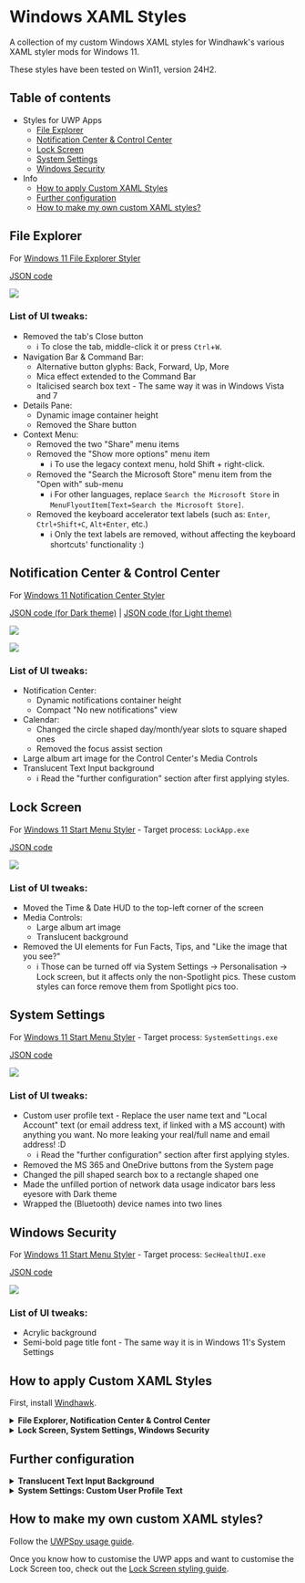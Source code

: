 # Windows XAML Styles
A collection of my custom Windows XAML styles for Windhawk's various XAML styler mods for Windows 11.

These styles have been tested on Win11, version 24H2.


## Table of contents
* Styles for UWP Apps
  * [File Explorer](#file-explorer)
  * [Notification Center & Control Center](#notification-center--control-center)
  * [Lock Screen](#lock-screen)
  * [System Settings](#system-settings)
  * [Windows Security](#windows-security)
* Info
  * [How to apply Custom XAML Styles](#how-to-apply-custom-xaml-styles)
  * [Further configuration](#further-configuration)
  * [How to make my own custom XAML styles?](#how-to-make-my-own-custom-xaml-styles)


## File Explorer

For [Windows 11 File Explorer Styler](https://windhawk.net/mods/windows-11-file-explorer-styler)

[JSON code](https://github.com/AromaKitsune/Windows-XAML-Styles/blob/main/styles/FileExplorer.json)

![](https://github.com/AromaKitsune/Windows-XAML-Styles/blob/main/screenshots/FileExplorer.png)

### List of UI tweaks:
* Removed the tab's Close button
  * ℹ️ To close the tab, middle-click it or press `Ctrl`+`W`.
* Navigation Bar & Command Bar:
  * Alternative button glyphs: Back, Forward, Up, More
  * Mica effect extended to the Command Bar
  * Italicised search box text - The same way it was in Windows Vista and 7
* Details Pane:
  * Dynamic image container height
  * Removed the Share button
* Context Menu:
  * Removed the two "Share" menu items
  * Removed the "Show more options" menu item
    * ℹ️ To use the legacy context menu, hold Shift + right-click.
  * Removed the "Search the Microsoft Store" menu item from the "Open with" sub-menu
    * ℹ️ For other languages, replace `Search the Microsoft Store` in `MenuFlyoutItem[Text=Search the Microsoft Store]`.
  * Removed the keyboard accelerator text labels (such as: `Enter`, `Ctrl+Shift+C`, `Alt+Enter`, etc.)
    * ℹ️ Only the text labels are removed, without affecting the keyboard shortcuts' functionality :)


## Notification Center & Control Center

For [Windows 11 Notification Center Styler](https://windhawk.net/mods/windows-11-notification-center-styler)

[JSON code (for Dark theme)](https://github.com/AromaKitsune/Windows-XAML-Styles/blob/main/styles/NotificationCenter-Dark.json)
| [JSON code (for Light theme)](https://github.com/AromaKitsune/Windows-XAML-Styles/blob/main/styles/NotificationCenter-Light.json)

![](https://github.com/AromaKitsune/Windows-XAML-Styles/blob/main/screenshots/MediaControls.png)

![](https://github.com/AromaKitsune/Windows-XAML-Styles/blob/main/screenshots/NotificationCenter.png)

### List of UI tweaks:
* Notification Center:
  * Dynamic notifications container height
  * Compact "No new notifications" view
* Calendar:
  * Changed the circle shaped day/month/year slots to square shaped ones
  * Removed the focus assist section
* Large album art image for the Control Center's Media Controls
* Translucent Text Input background
  * ℹ️ Read the "further configuration" section after first applying styles.


## Lock Screen

For [Windows 11 Start Menu Styler](https://windhawk.net/mods/windows-11-start-menu-styler) - Target process: `LockApp.exe`

[JSON code](https://github.com/AromaKitsune/Windows-XAML-Styles/blob/main/styles/LockScreen.json)

![](https://github.com/AromaKitsune/Windows-XAML-Styles/blob/main/screenshots/LockScreen.png)

### List of UI tweaks:
* Moved the Time & Date HUD to the top-left corner of the screen
* Media Controls:
  * Large album art image
  * Translucent background
* Removed the UI elements for Fun Facts, Tips, and "Like the image that you see?"
  * ℹ️ Those can be turned off via System Settings → Personalisation → Lock screen, but it affects only the non-Spotlight pics.
    These custom styles can force remove them from Spotlight pics too.


## System Settings

For [Windows 11 Start Menu Styler](https://windhawk.net/mods/windows-11-start-menu-styler) - Target process: `SystemSettings.exe`

[JSON code](https://github.com/AromaKitsune/Windows-XAML-Styles/blob/main/styles/SystemSettings.json)

![](https://github.com/AromaKitsune/Windows-XAML-Styles/blob/main/screenshots/SystemSettings.png)

### List of UI tweaks:
* Custom user profile text - Replace the user name text and "Local Account" text (or email address text, if linked with a MS account) with anything you want.
  No more leaking your real/full name and email address! :D
  * ℹ️ Read the "further configuration" section after first applying styles.
* Removed the MS 365 and OneDrive buttons from the System page
* Changed the pill shaped search box to a rectangle shaped one
* Made the unfilled portion of network data usage indicator bars less eyesore with Dark theme
* Wrapped the (Bluetooth) device names into two lines


## Windows Security

For [Windows 11 Start Menu Styler](https://windhawk.net/mods/windows-11-start-menu-styler) - Target process: `SecHealthUI.exe`

[JSON code](https://github.com/AromaKitsune/Windows-XAML-Styles/blob/main/styles/WindowsSecurity.json)

![](https://github.com/AromaKitsune/Windows-XAML-Styles/blob/main/screenshots/WindowsSecurity.png)

### List of UI tweaks:
* Acrylic background
* Semi-bold page title font - The same way it is in Windows 11's System Settings


## How to apply Custom XAML Styles

First, install [Windhawk](https://windhawk.net/).

<details>
  <summary>
    <b>File Explorer, Notification Center & Control Center</b>
  </summary>
  <ol>
    <li>
      Launch the Windhawk app.
    </li>
    <li>
      Click the "Explore" button.
    </li>
    <li>
      Find and install the "Windows 11 [process] Styler" mod.
    </li>
    <li>
      Go to the mod's "Advanced" tab.
    </li>
    <li>
      Clear everything in the "Mod settings" text box.
    </li>
    <li>
      Copy the JSON code from this GitHub repo.
    </li>
    <li>
      Paste the JSON code into the "Mod settings" text box.
    </li>
    <li>
      Click "Save", and the changes take effect instantly.
    </li>
  </ol>
</details>

<details>
  <summary>
    <b>Lock Screen, System Settings, Windows Security</b>
  </summary>
  <ol>
    <li>
      <a href="https://github.com/AromaKitsune/Windows-XAML-Styles/blob/main/guides/Forking-Styler-Mod-for-Other-UWP-Apps.md">
      Fork a Styler mod</a>, changing a target process to:
      <ul>
        <li>
          <code>LockApp.exe</code> for Lock Screen
        </li>
        <li>
          <code>SystemSettings.exe</code> for System Settings
        </li>
        <li>
          <code>SecHealthUI.exe</code> for Windows Security
        </li>
      </ul>
    </li>
    <li>
      Find the forked Styler mod in the "Installed Mods" section.
    </li>
    <li>
      Go to the mod's "Advanced" tab.
    </li>
    <li>
      Clear everything in the "Mod settings" text box.
    </li>
    <li>
      Copy the JSON code from this GitHub repo.
    </li>
    <li>
      Paste the JSON code into the "Mod settings" text box.
    </li>
    <li>
      Click "Save", and the changes take effect instantly. If the System Settings or Windows Security app is open, close and relaunch it.
    </li>
  </ol>
</details>


## Further configuration

<details>
  <summary>
    <b>Translucent Text Input Background</b>
  </summary>
  <ol>
    <li>
      Launch the Windhawk app.
    </li>
    <li>
      Find the "Windows 11 Notification Center Styler" mod.
    </li>
    <li>
      Go to the mod's "Advanced" tab.
    </li>
    <li>
      Add <code>TextInputHost.exe</code> to the custom process inclusion list.
    </li>
    <li>
      Click "Save".
    </li>
    <li>
      Go to System Settings → Personalisation → Text input, and use Dark theme.
    </li>
    <li>
      Restart <code>TextInputHost.exe</code> with Task Manager for changes to take effect.
    </li>
  </ol>
</details>

<details>
  <summary>
    <b>System Settings: Custom User Profile Text</b>
  </summary>
  <ol>
    <li>
      Launch the Windhawk app.
    </li>
    <li>
      Find the forked Styler mod in the "Installed Mods" section.
    </li>
    <li>
      Go to the mod's "Settings" tab.
    </li>
    <li>
      Uncomment (remove <code>// </code> from) the first two targets: <code>TextBlock#UserName</code> and <code>TextBlock#UserAccount</code>.
    </li>
    <li>
      Edit the text in <code>Text=</code>.
    </li>
    <li>
      Click "Save settings", and the changes take effect the next time you launch the Settings app.
    </li>
  </ol>
</details>


## How to make my own custom XAML styles?

Follow the [UWPSpy usage guide](https://github.com/bbmaster123/FWFU/blob/main/uwpspy.md).

Once you know how to customise the UWP apps and want to customise the Lock Screen too, check out the
[Lock Screen styling guide](https://github.com/AromaKitsune/Windows-XAML-Styles/blob/main/guides/Lock-Screen-Styling-Guide.md).
